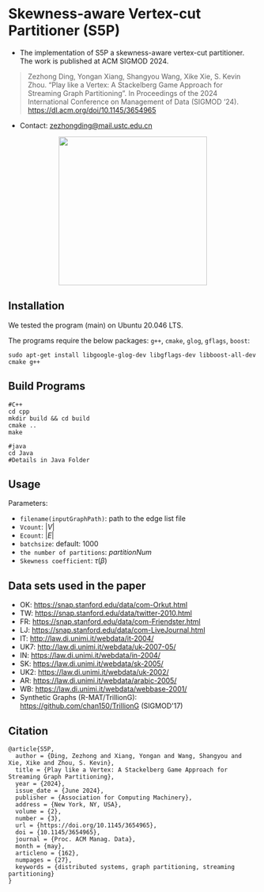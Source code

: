 # Skewness-aware Vertex-cut Partitioner (S5P)
- The implementation of S5P a skewness-aware vertex-cut partitioner. The work is published at ACM SIGMOD 2024.</br>
>Zezhong Ding, Yongan Xiang, Shangyou Wang, Xike Xie, S. Kevin Zhou. “Play like a Vertex: A Stackelberg Game Approach for Streaming Graph Partitioning”. In Proceedings of the 2024 International Conference on Management of Data (SIGMOD ‘24). <https://dl.acm.org/doi/10.1145/3654965>
- Contact: zezhongding@mail.ustc.edu.cn

<p align="center">
  <img src="./Supplements/overview_1.jpg" height="300">
</p>

## Installation
We tested the program (main) on Ubuntu 20.046 LTS.

The programs require the below packages: `g++`, `cmake`, `glog`, `gflags`, `boost`:
```
sudo apt-get install libgoogle-glog-dev libgflags-dev libboost-all-dev cmake g++
```

## Build Programs
```
#C++
cd cpp
mkdir build && cd build
cmake ..
make
```

```
#java
cd Java
#Details in Java Folder
```

## Usage
Parameters:
* `filename(inputGraphPath)`: path to the edge list file
* `Vcount`: $|V|$
* `Ecount`: $|E|$
* `batchsize`: default: 1000
* `the number of partitions`: $partitionNum$
* `Skewness coefficient`: $\tau$($\beta$)

## Data sets used in the paper
* OK: https://snap.stanford.edu/data/com-Orkut.html
* TW: https://snap.stanford.edu/data/twitter-2010.html
* FR: https://snap.stanford.edu/data/com-Friendster.html
* LJ: https://snap.stanford.edu/data/com-LiveJournal.html
* IT: http://law.di.unimi.it/webdata/it-2004/
* UK7: http://law.di.unimi.it/webdata/uk-2007-05/
* IN: https://law.di.unimi.it/webdata/in-2004/
* SK: https://law.di.unimi.it/webdata/sk-2005/
* UK2: https://law.di.unimi.it/webdata/uk-2002/
* AR: https://law.di.unimi.it/webdata/arabic-2005/
* WB: https://law.di.unimi.it/webdata/webbase-2001/
* Synthetic Graphs (R-MAT/TrillionG): https://github.com/chan150/TrillionG (SIGMOD'17)

## Citation

```
@article{S5P,
  author = {Ding, Zezhong and Xiang, Yongan and Wang, Shangyou and Xie, Xike and Zhou, S. Kevin},
  title = {Play like a Vertex: A Stackelberg Game Approach for Streaming Graph Partitioning},
  year = {2024},
  issue_date = {June 2024},
  publisher = {Association for Computing Machinery},
  address = {New York, NY, USA},
  volume = {2},
  number = {3},
  url = {https://doi.org/10.1145/3654965},
  doi = {10.1145/3654965},
  journal = {Proc. ACM Manag. Data},
  month = {may},
  articleno = {162},
  numpages = {27},
  keywords = {distributed systems, graph partitioning, streaming partitioning}
}
```


